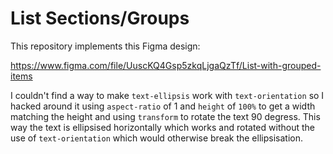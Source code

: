 # List Sections/Groups

This repository implements this Figma design:

https://www.figma.com/file/UuscKQ4Gsp5zkqLjgaQzTf/List-with-grouped-items

I couldn't find a way to make `text-ellipsis` work with `text-orientation` so I
hacked around it using `aspect-ratio` of 1 and `height` of `100%` to get a width
matching the height and using `transform` to rotate the text 90 degress. This
way the text is ellipsised horizontally which works and rotated without the use
of `text-orientation` which would otherwise break the ellipsisation.
